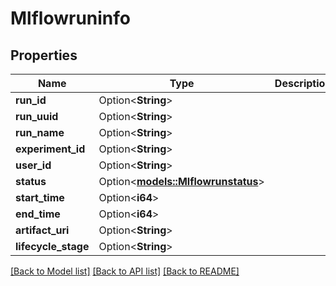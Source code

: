 # Mlflowruninfo

## Properties

Name | Type | Description | Notes
------------ | ------------- | ------------- | -------------
**run_id** | Option<**String**> |  | [optional]
**run_uuid** | Option<**String**> |  | [optional]
**run_name** | Option<**String**> |  | [optional]
**experiment_id** | Option<**String**> |  | [optional]
**user_id** | Option<**String**> |  | [optional]
**status** | Option<[**models::Mlflowrunstatus**](mlflowrunstatus.md)> |  | [optional]
**start_time** | Option<**i64**> |  | [optional]
**end_time** | Option<**i64**> |  | [optional]
**artifact_uri** | Option<**String**> |  | [optional]
**lifecycle_stage** | Option<**String**> |  | [optional]

[[Back to Model list]](../README.md#documentation-for-models) [[Back to API list]](../README.md#documentation-for-api-endpoints) [[Back to README]](../README.md)


